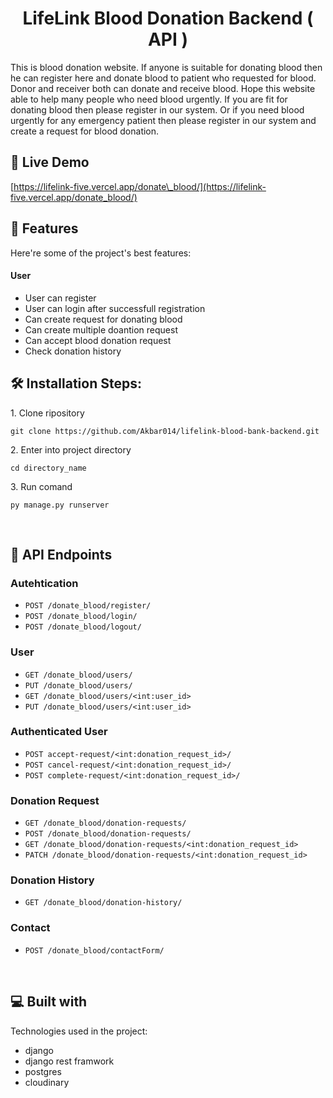 <h1 align="center" id="title">LifeLink Blood Donation Backend ( API )</h1>


<p id="description">This is blood donation website. If anyone is suitable for donating blood then he can register here and donate blood to patient who requested for blood. Donor and receiver both can donate and receive blood. Hope this website able to help many people who need blood urgently. If you are fit for donating blood then please register in our system. Or if you need blood urgently for any emergency patient then please register in our system and create a request for blood donation.</p>

<h2>🚀 Live Demo </h2>

[https://lifelink-five.vercel.app/donate\_blood/](https://lifelink-five.vercel.app/donate_blood/)

  
  
<h2>🧐 Features </h2>

Here're some of the project's best features:

#### User
*   User can register
*   User can login after successfull registration
*   Can create request for donating blood
*   Can create multiple doantion request
*   Can accept blood donation request
*   Check donation history 

<h2>🛠️ Installation Steps:</h2>

<p>1. Clone ripository</p>

```
git clone https://github.com/Akbar014/lifelink-blood-bank-backend.git
```

<p>2. Enter into project directory</p>

```
cd directory_name
```

<p>3. Run comand</p>

```
py manage.py runserver
```
<br>

## 🍰 API Endpoints

### Autehtication
- `POST /donate_blood/register/`
- `POST /donate_blood/login/`
- `POST /donate_blood/logout/`
  
### User 
- `GET /donate_blood/users/`
- `PUT /donate_blood/users/`
- `GET /donate_blood/users/<int:user_id>`
- `PUT /donate_blood/users/<int:user_id>`

### Authenticated User
- `POST accept-request/<int:donation_request_id>/`
- `POST cancel-request/<int:donation_request_id>/`
- `POST complete-request/<int:donation_request_id>/`

### Donation Request 
- `GET /donate_blood/donation-requests/`
- `POST /donate_blood/donation-requests/`
- `GET /donate_blood/donation-requests/<int:donation_request_id>`
- `PATCH /donate_blood/donation-requests/<int:donation_request_id>`

### Donation History
- `GET /donate_blood/donation-history/`

### Contact 
- `POST /donate_blood/contactForm/`
<br>
<h2>💻 Built with</h2>

Technologies used in the project:
*   django
*   django rest framwork
*   postgres
*   cloudinary


